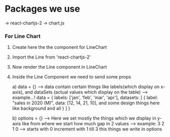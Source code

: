 # Packages we use

-> react-chartjs-2 
-> chart.js


### For Line Chart
1) Create here the the component for LineChart
2) Import the Line from 'react-chartjs-2'
3) Now render the Line component in LineChart 
4) Inside the Line Component we need to send some props

    a) data = {}
    --> data contain certain things like labels(which display on x-axis), and dataSets    (actual values which display on the table)
    --> example...! data = {
        labels: ['jan', 'feb', 'mar', 'apr'],
        datasets: [
            {
                label: "sales in 2020 (M)", 
                data: [12, 14, 21, 10],
                and some design things here like background and all
            }
        ]
    }

    b) options = {}
    --> Here we set mostly the things which we display in y-axis like from where we start
    how much gap in 2 values 
    --> example: 
    3
    2
    1
    0  --> starts with 0 increment with 1 till 3 this things we write in options
